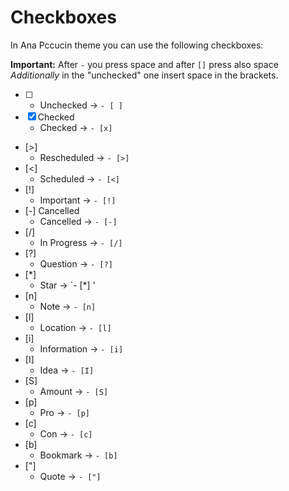 # Checkboxes

In Ana Pccucin theme you can use the following checkboxes:

**Important:** After `-` you press space and after `[]` press also space
*Additionally* in the "unchecked" one insert space in the brackets.

- [ ] 
	- Unchecked -> `- [ ] `
- [x] Checked
	- Checked -> `- [x] `
- [>] 
	- Rescheduled -> `- [>] `
- [<] 
	- Scheduled -> `- [<] `
- [!] 
	- Important -> `- [!] `
- [-] Cancelled
	- Cancelled -> `- [-] `
- [/] 
	- In Progress -> `- [/] `
- [?] 
	- Question -> `- [?] `
- [*] 
	- Star -> `- [*] '
- [n] 
	- Note -> `- [n] `
- [l] 
	- Location -> `- [l] `
- [i] 
	- Information -> `- [i] `
- [I] 
	- Idea -> `- [I] `
- [S] 
	- Amount -> `- [S] `
- [p] 
	- Pro -> `- [p] `
- [c] 
	- Con -> `- [c] `
- [b] 
	- Bookmark -> `- [b] `
- ["] 
	- Quote -> `- ["] `
